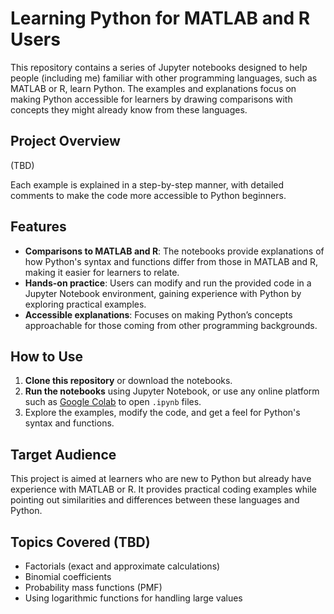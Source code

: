 # Learning Python for MATLAB and R Users

This repository contains a series of Jupyter notebooks designed to help people (including me) familiar with other programming languages, such as MATLAB or R, learn Python. The examples and explanations focus on making Python accessible for learners by drawing comparisons with concepts they might already know from these languages.

## Project Overview

(TBD)
  
Each example is explained in a step-by-step manner, with detailed comments to make the code more accessible to Python beginners.

## Features

- **Comparisons to MATLAB and R**: The notebooks provide explanations of how Python's syntax and functions differ from those in MATLAB and R, making it easier for learners to relate.
- **Hands-on practice**: Users can modify and run the provided code in a Jupyter Notebook environment, gaining experience with Python by exploring practical examples.
- **Accessible explanations**: Focuses on making Python’s concepts approachable for those coming from other programming backgrounds.

## How to Use

1. **Clone this repository** or download the notebooks.
2. **Run the notebooks** using Jupyter Notebook, or use any online platform such as [Google Colab](https://colab.research.google.com/) to open `.ipynb` files.
3. Explore the examples, modify the code, and get a feel for Python's syntax and functions.

## Target Audience

This project is aimed at learners who are new to Python but already have experience with MATLAB or R. It provides practical coding examples while pointing out similarities and differences between these languages and Python.

## Topics Covered (TBD)

- Factorials (exact and approximate calculations)
- Binomial coefficients
- Probability mass functions (PMF)
- Using logarithmic functions for handling large values
